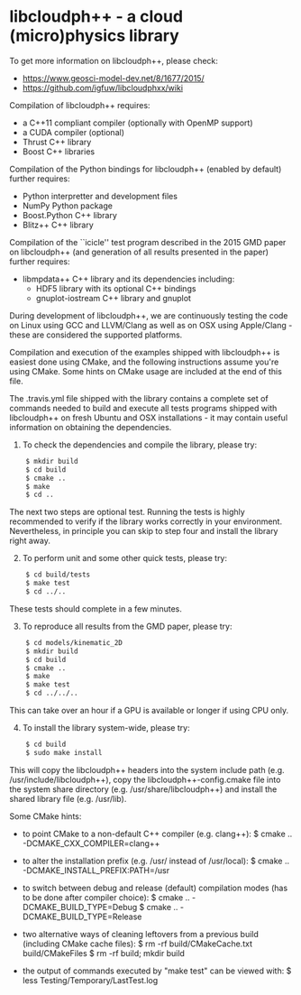 libcloudph++ - a cloud (micro)physics library 
=======================================================================


To get more information on libcloudph++, please check: 
  - https://www.geosci-model-dev.net/8/1677/2015/
  - https://github.com/igfuw/libcloudphxx/wiki

Compilation of libcloudph++ requires:
- a C++11 compliant compiler (optionally with OpenMP support)
- a CUDA compiler (optional)
- Thrust C++ library
- Boost C++ libraries

Compilation of the Python bindings for libcloudph++ (enabled
by default) further requires:
- Python interpretter and development files
- NumPy Python package
- Boost.Python C++ library
- Blitz++ C++ library

Compilation of the ``icicle'' test program described in the 
2015 GMD paper on libcloudph++ (and generation of all results
presented in the paper) further requires:
- libmpdata++ C++ library and its dependencies including:
  - HDF5 library with its optional C++ bindings
  - gnuplot-iostream C++ library and gnuplot

During development of libcloudph++, we are continuously testing
the code on Linux using GCC and LLVM/Clang as well as on OSX
using Apple/Clang - these are considered the supported platforms.

Compilation and execution of the examples shipped with libcloudph++ 
is easiest done using CMake, and the following instructions assume
you're using CMake. Some hints on CMake usage are included at the
end of this file.

The .travis.yml file shipped with the library contains a complete
set of commands needed to build and execute all tests programs
shipped with libcloudph++ on fresh Ubuntu and OSX installations -
it may contain useful information on obtaining the dependencies.

1. To check the dependencies and compile the library, please try:

```bash
    $ mkdir build
    $ cd build
    $ cmake ..
    $ make
    $ cd ..
```

The next two steps are optional test. Running the tests is highly
recommended to verify if the library works correctly in your 
environment. Nevertheless, in principle you can skip to step four
and install the library right away.
  
2. To perform unit and some other quick tests, please try:

```bash
    $ cd build/tests
    $ make test
    $ cd ../..
```

These tests should complete in a few minutes.

3. To reproduce all results from the GMD paper, please try:

```bash
    $ cd models/kinematic_2D
    $ mkdir build 
    $ cd build
    $ cmake ..
    $ make
    $ make test     
    $ cd ../../..
```

This can take over an hour if a GPU is available or longer if using
CPU only. 

4. To install the library system-wide, please try:

```bash
    $ cd build
    $ sudo make install
```

This will copy the libcloudph++ headers into the system include path
(e.g. /usr/include/libcloudph++), copy the libcloudph++-config.cmake 
file into the system share directory (e.g. /usr/share/libcloudph++) 
and install the shared library file (e.g. /usr/lib).

Some CMake hints:
- to point CMake to a non-default C++ compiler (e.g. clang++):
  $ cmake .. -DCMAKE_CXX_COMPILER=clang++ 

- to alter the installation prefix (e.g. /usr/ instead of /usr/local):
  $ cmake .. -DCMAKE_INSTALL_PREFIX:PATH=/usr

- to switch between debug and release (default) compilation modes 
  (has to be done after compiler choice):
  $ cmake .. -DCMAKE_BUILD_TYPE=Debug
  $ cmake .. -DCMAKE_BUILD_TYPE=Release
  
- two alternative ways of cleaning leftovers from a previous build 
  (including CMake cache files):
  $ rm -rf build/CMakeCache.txt build/CMakeFiles
  $ rm -rf build; mkdir build

- the output of commands executed by "make test" can be viewed with:
  $ less Testing/Temporary/LastTest.log

